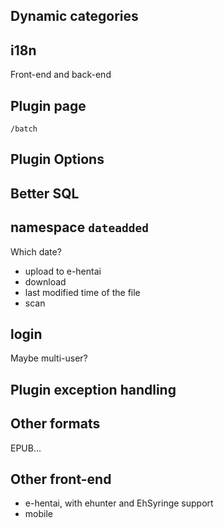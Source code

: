 ## Dynamic categories

## i18n
Front-end and back-end

## Plugin page
`/batch`

## Plugin Options

## Better SQL

## namespace `dateadded`
Which date?
- upload to e-hentai
- download
- last modified time of the file
- scan

## login
Maybe multi-user?

## Plugin exception handling

## Other formats
EPUB...

## Other front-end
- e-hentai, with ehunter and EhSyringe support
- mobile
